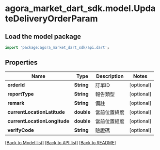 # agora_market_dart_sdk.model.UpdateDeliveryOrderParam

## Load the model package
```dart
import 'package:agora_market_dart_sdk/api.dart';
```

## Properties
Name | Type | Description | Notes
------------ | ------------- | ------------- | -------------
**orderId** | **String** | 訂單ID | [optional] 
**reportType** | **String** | 報告類型 | [optional] 
**remark** | **String** | 備註 | [optional] 
**currentLocationLatitude** | **double** | 當前位置緯度 | [optional] 
**currentLocationLongitude** | **double** | 當前位置經度 | [optional] 
**verifyCode** | **String** | 驗證碼 | [optional] 

[[Back to Model list]](../README.md#documentation-for-models) [[Back to API list]](../README.md#documentation-for-api-endpoints) [[Back to README]](../README.md)


